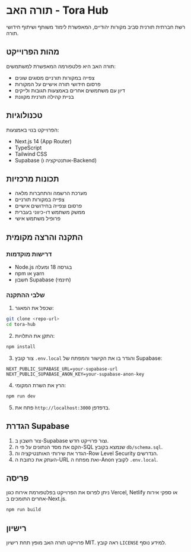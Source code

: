 # תורה האב - Tora Hub

רשת חברתית תורנית סביב מקורות יהודיים, המאפשרת לימוד משותף ושיתוף חידושי תורה.

## מהות הפרוייקט

תורה האב היא פלטפורמה המאפשרת למשתמשים:
- צפייה במקורות תורניים מסוגים שונים
- פרסום חידושי תורה אישיים על המקורות
- דיון עם משתמשים אחרים באמצעות תגובות ולייקים
- בניית קהילה תורנית מקוונת

## טכנולוגיות

הפרוייקט בנוי באמצעות:
- Next.js 14 (App Router)
- TypeScript
- Tailwind CSS
- Supabase (אותנטיקציה ו-Backend)

## תכונות מרכזיות

- מערכת הרשמה והתחברות מלאה
- צפייה במקורות תורניים
- פרסום וצפייה בחידושים אישיים
- ממשק משתמש דו-כיווני בעברית
- פרופיל משתמש אישי

## התקנה והרצה מקומית

### דרישות מוקדמות

- Node.js בגרסה 18 ומעלה
- npm או yarn
- חשבון Supabase (חינמי)

### שלבי ההתקנה

1. שכפל את המאגר:
```bash
git clone <repo-url>
cd tora-hub
```

2. התקן את התלויות:
```bash
npm install
```

3. צור קובץ `.env.local` והגדר בו את הקישור והמפתח של Supabase:
```
NEXT_PUBLIC_SUPABASE_URL=your-supabase-url
NEXT_PUBLIC_SUPABASE_ANON_KEY=your-supabase-anon-key
```

4. הרץ את השרת המקומי:
```bash
npm run dev
```

5. פתח את `http://localhost:3000` בדפדפן.

## הגדרת Supabase

1. צור חשבון ב-Supabase וצור פרוייקט חדש.
2. הקם את מסד הנתונים על פי ה-SQL שנמצא בקובץ `db/schema.sql`.
3. הגדר את שירותי האותנטיקציה וה-Row Level Security הנדרשים.
4. העתק את כתובת ה-URL ואת מפתח ה-Anon לקובץ `.env.local`.

## פריסה

ניתן לפרוס את הפרוייקט בפלטפורמת אירוח כגון Vercel, Netlify או ספקי אירוח אחרים התומכים ב-Next.js.

```bash
npm run build
```

## רישיון

פרוייקט תורה האב מופץ תחת רישיון MIT. ראה קובץ `LICENSE` למידע נוסף.

